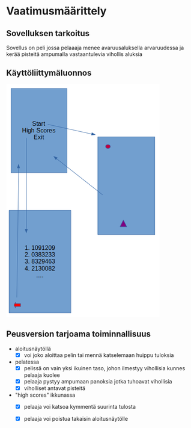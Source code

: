 # Vaatimusmäärittely

## Sovelluksen tarkoitus

Sovellus on peli jossa pelaaaja menee avaruusaluksella arvaruudessa ja kerää pisteitä ampumalla vastaantulevia vihollis aluksia

## Käyttöliittymäluonnos

![alt text](https://github.com/ReimKuos/ot-harjoitustyo/blob/master/dokumentaatio/goodscreen.png "referenssi kartta")

## Peusversion tarjoama toiminnallisuus

- aloitusnäytöllä
    - [x] voi joko aloittaa pelin tai mennä katselemaan huippu tuloksia
- pelatessa
    - [x] pelissä on vain yksi ikuinen taso, johon ilmestyy vihollisia kunnes pelaaja kuolee
    - [x] pelaaja pystyy ampumaan panoksia jotka tuhoavat vihollisia
    - [x] viholliset antavat pisteitä
- "high scores" ikkunassa
    - [x] pelaaja voi katsoa kymmentä suurinta tulosta
    - [x] pelaaja voi poistua takaisin aloitusnäytölle

